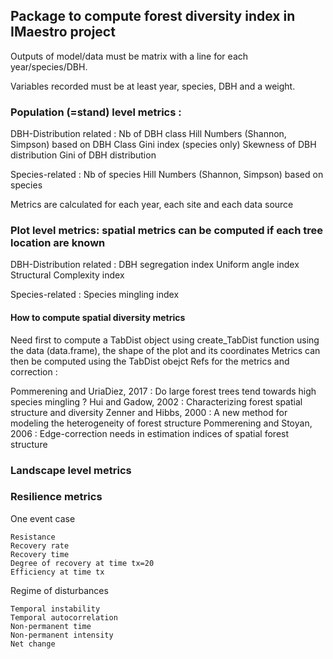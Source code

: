 ## Package to compute forest diversity index in IMaestro project

Outputs of model/data must be matrix with a line for each year/species/DBH.

Variables recorded must be at least year, species, DBH and a weight.


### Population (=stand) level metrics :
DBH-Distribution related : 
        Nb of DBH class
        Hill Numbers (Shannon, Simpson) based on DBH Class
        Gini index (species only)
        Skewness of DBH distribution
        Gini of DBH distribution

Species-related :
        Nb of species
        Hill Numbers (Shannon, Simpson) based on species


Metrics are calculated for each year, each site and each data source

### Plot level metrics: spatial metrics can be computed if each tree location are known
DBH-Distribution related : 
        DBH segregation index
        Uniform angle index 
        Structural Complexity index

Species-related :
        Species mingling index

#### How to compute spatial diversity  metrics
Need first to compute a TabDist object using create_TabDist function using the data (data.frame), the shape of the plot and its coordinates
Metrics can then be computed using the TabDist obejct
Refs for the metrics and correction : 

Pommerening and UriaDiez, 2017 : Do large forest trees tend towards high species mingling ?
Hui and Gadow, 2002 : Characterizing forest spatial structure and diversity
Zenner and Hibbs, 2000 : A new method for modeling the heterogeneity of forest structure
Pommerening and Stoyan, 2006 : Edge-correction needs in estimation indices of spatial forest structure

### Landscape level metrics 

### Resilience metrics 

One event case

	Resistance
	Recovery rate
	Recovery time
	Degree of recovery at time tx=20
	Efficiency at time tx

Regime of disturbances

	Temporal instability
	Temporal autocorrelation
	Non-permanent time
	Non-permanent intensity
	Net change
	

